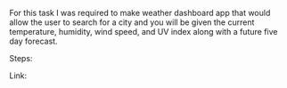 For this task I was required to make weather dashboard app that would allow the user to search for a city and you will be given the current temperature, humidity, wind speed, and UV index along with a future five day forecast.

Steps:



Link: 